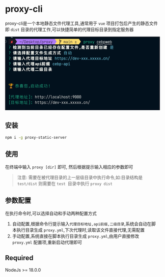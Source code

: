 <!--
 * @Author: sroxck
 * @Date: 2023-11-17 15:23:46
 * @LastEditors: sroxck
 * @LastEditTime: 2023-11-20 16:33:27
 * @Description: 
-->

# proxy-cli
proxy-cli是一个本地静态文件代理工具,通常用于 `vue` 项目打包后产生的静态文件即 `dist` 目录的代理工作,可以快捷简单的代理目标目录到指定服务器

![img](description.png)
## 安装

``` bash
npm i -g proxy-static-server
```

## 使用
在终端中输入 `proxy [dir]` 即可, 然后根据提示输入相应的参数即可
> 注意: 需要在被代理目录的上一层级目录中执行命令,如:目录结构是 `test/dist` 则需要在 `test `目录中执行 `proxy dist`

## 参数配置
在执行命令时,可以选择自动和手动两种配置方式
1. 自动配置,根据命令行提示输入`代理目标地址,api前缀,二级目录`,系统会自动在脚本执行目录生成 `proxy.yml`,下次代理时,读取该文件直接代理,无需配置
2. 手动配置,系统直接在脚本执行目录生成 `proxy.yml`,由用户直接修改 `proxy.yml` 配置项,重新启动代理即可


## Required
NodeJs >= 18.0.0
